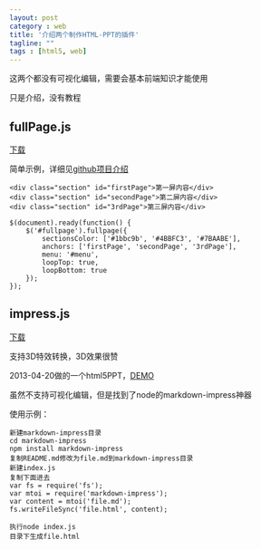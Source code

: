 ```yaml
---
layout: post
category : web
title: '介绍两个制作HTML-PPT的插件'
tagline: ""
tags : [html5, web]
---
```


这两个都没有可视化编辑，需要会基本前端知识才能使用

只是介绍，没有教程

## fullPage.js

[下载](https://github.com/alvarotrigo/fullPage.js)

简单示例，详细见[github项目介绍](https://github.com/alvarotrigo/fullPage.js)

<!--break-->
	
	<div class="section" id="firstPage">第一屏内容</div>
	<div class="section" id="secondPage">第二屏内容</div>
	<div class="section" id="3rdPage">第三屏内容</div>

	$(document).ready(function() {
		$('#fullpage').fullpage({
			sectionsColor: ['#1bbc9b', '#4BBFC3', '#7BAABE'],
			anchors: ['firstPage', 'secondPage', '3rdPage'],
			menu: '#menu',
			loopTop: true,
			loopBottom: true
		});
	});

## impress.js

[下载](https://github.com/bartaz/impress.js)

支持3D特效转换，3D效果很赞

2013-04-20做的一个html5PPT，[DEMO](http://html5ppt.sinaapp.com/)

虽然不支持可视化编辑，但是找到了node的markdown-impress神器

使用示例：

	新建markdown-impress目录
	cd markdown-impress
	npm install markdown-impress
	复制README.md修改为file.md到markdown-impress目录
	新建index.js
	复制下面进去
	var fs = require('fs');
	var mtoi = require('markdown-impress');
	var content = mtoi('file.md');
	fs.writeFileSync('file.html', content);

	执行node index.js
	目录下生成file.html
